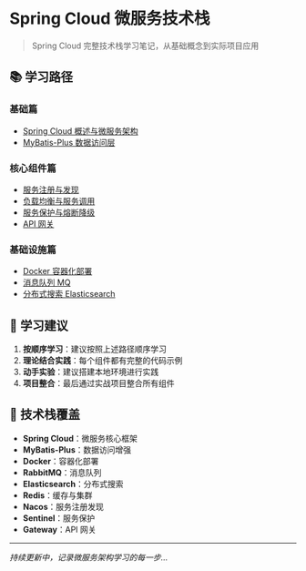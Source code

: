 # Spring Cloud 微服务技术栈

> Spring Cloud 完整技术栈学习笔记，从基础概念到实际项目应用

## 📚 学习路径

### 基础篇
- [Spring Cloud 概述与微服务架构](Overview.md)
- [MyBatis-Plus 数据访问层](MyBatisPlus.md)

### 核心组件篇
- [服务注册与发现](服务治理.md)
- [负载均衡与服务调用](OpenFeign.md)
- [服务保护与熔断降级](服务保护.md)
- [API 网关](网关.md)

### 基础设施篇
- [Docker 容器化部署](Docker.md)
- [消息队列 MQ](MQ.md)
- [分布式搜索 Elasticsearch](Elasticsearch.md)

## 🎯 学习建议

1. **按顺序学习**：建议按照上述路径顺序学习
2. **理论结合实践**：每个组件都有完整的代码示例
3. **动手实验**：建议搭建本地环境进行实践
4. **项目整合**：最后通过实战项目整合所有组件

## 📖 技术栈覆盖

- **Spring Cloud**：微服务核心框架
- **MyBatis-Plus**：数据访问增强
- **Docker**：容器化部署
- **RabbitMQ**：消息队列
- **Elasticsearch**：分布式搜索
- **Redis**：缓存与集群
- **Nacos**：服务注册发现
- **Sentinel**：服务保护
- **Gateway**：API 网关

---

*持续更新中，记录微服务架构学习的每一步...*
